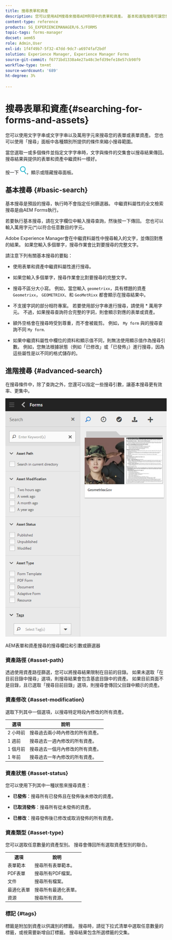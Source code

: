 ```yaml
---
title: 搜尋表單和資產
description: 您可以使用AEM搜尋來搜尋AEM例項中的表單和資產。 基本和進階搜尋可讓您快速找到資產。
content-type: reference
products: SG_EXPERIENCEMANAGER/6.5/FORMS
topic-tags: forms-manager
docset: aem65
role: Admin,User
exl-id: 1f4f49b7-5f32-47dd-9dc7-a6974faf2bdf
solution: Experience Manager, Experience Manager Forms
source-git-commit: f6771bd1338a4e27a48c3efd39efe18e57cb98f9
workflow-type: tm+mt
source-wordcount: '689'
ht-degree: 3%

---
```


# 搜尋表單和資產{#searching-for-forms-and-assets}

您可以使用文字字串或文字字串以及萬用字元來搜尋您的表單或表單資產。 您也可以使用「搜尋」面板中各種類別所提供的條件來縮小搜尋範圍。

當您選取一或多個條件並指定文字字串時，文字與條件的交集會以搜尋結果傳回。 搜尋結果與提供的表單和資產中繼資料一樣好。

按一下 ![aem6forms_search](assets/aem6forms_search.png)，顯示或隱藏搜尋面板。

## 基本搜尋 {#basic-search}

基本搜尋是預設的搜尋，執行時不會指定任何篩選器。 中繼資料屬性的全文檢索搜尋是由AEM Forms執行。

若要執行基本搜尋，請在文字欄位中輸入搜尋查詢，然後按一下傳回。 您也可以輸入萬用字元(&#42;)以符合任意數目的字元。

Adobe Experience Manager會在中繼資料屬性中搜尋輸入的文字，並傳回對應的結果。 如果您輸入多個單字，搜尋作業會比對要搜尋的完整文字。

請注意下列有關基本搜尋的要點：

* 使用表單和資產中繼資料屬性進行搜尋。
* 如果您輸入多個單字，搜尋作業會比對要搜尋的完整文字。
* 搜尋不區分大小寫。 例如，當您輸入 `geometrixx`，具有標題的資產 `Geometrixx`， `GEOMETRIXX`、和 `GeoMetRixx` 都會顯示在搜尋結果中。

* 不支援字詞的部分相符專案。 若要使用部分字串進行搜尋，請使用 &#42; 萬用字元。 不過，如果搜尋查詢符合完整的字詞，則會顯示對應的表單或資產。
* 額外空格會在搜尋時受到尊重，而不會被裁剪。 例如， `My form` 與的搜尋查詢不同 `My form`.

* 如果中繼資料屬性中欄位的資料和顯示值不同，則無法使用顯示值作為搜尋引數。 例如，您無法根據狀態（例如「已修改」或「已發佈」）進行搜尋，因為這些屬性是以不同的格式儲存的。

## 進階搜尋 {#advanced-search}

在搜尋條件中，除了查詢之外，您還可以指定一些搜尋引數，讓基本搜尋更有效率、更集中。

![AEM表單和資產搜尋的搜尋欄位和引數或篩選器](assets/search_forms_assets.png)

AEM表單和資產搜尋的搜尋欄位和引數或篩選器

### 資產路徑 {#asset-path}

透過使用資產路徑篩選，您可以將搜尋結果限制在目前的目錄。 如果未選取「在目前目錄中搜尋」選項，則搜尋結果會包含基底目錄中的資產。 如果目前頁面不是目錄，且已選取「搜尋目前目錄」選項，則搜尋會傳回父目錄中顯示的資產。

### 資產修改 {#asset-modification}

選取下列其中一個選項，以搜尋特定時段內修改的所有資產。

| **選項** | **說明** |
|---|---|
| 2 小時前 | 搜尋過去兩小時內修改的所有資產。 |
| 1 週前 | 搜尋過去一週內修改的所有資產。 |
| 1 個月前 | 搜尋過去一個月內修改的所有資產。 |
| 1 年前 | 搜尋過去一年內修改的所有資產。 |

### 資產狀態 {#asset-status}

您可以使用下列其中一種狀態來搜尋資產：

* **已發佈**：搜尋所有已發佈且在發佈後未修改的資產。

* **已取消發佈**：搜尋所有從未發佈的資產。

* **已修改**：搜尋發佈後已修改或取消發佈的所有資產。

### 資產類型 {#asset-type}

您可以選取任意數量的資產型別。 搜尋會傳回所有選取資產型別的聯合。

<table>
 <tbody>
  <tr>
   <th>選項</th> 
   <th>說明</th> 
  </tr>
  <tr>
   <td>表單範本<br /> </td> 
   <td>搜尋所有表單範本。<br /> </td> 
  </tr>
  <tr>
   <td>PDF表單</td> 
   <td>搜尋所有PDF檔案。</td> 
  </tr>
  <tr>
   <td>文件</td> 
   <td>搜尋所有檔案。</td> 
  </tr>
  <tr>
   <td>最適化表單<br /> </td> 
   <td>搜尋所有最適化表單。</td> 
  </tr>
  <tr>
   <td>資源</td> 
   <td>搜尋所有資源。<br /> </td> 
  </tr>
 </tbody>
</table>

### 標記 {#tags}

標籤是附加到資產以供識別的標籤。 搜尋時，請從下拉式清單中選取任意數量的標籤，或視需要新增自訂標籤。 搜尋結果包含所選標籤的交集。
